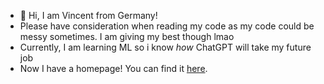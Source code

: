 - 👋 Hi, I am Vincent from Germany!
- Please have consideration when reading my code as my code could be messy sometimes. I am giving my best though lmao
- Currently, I am learning ML so i know *how* ChatGPT will take my future job
- Now I have a homepage! You can find it [here](https://luxkaiwalker.github.io/homepage/).
